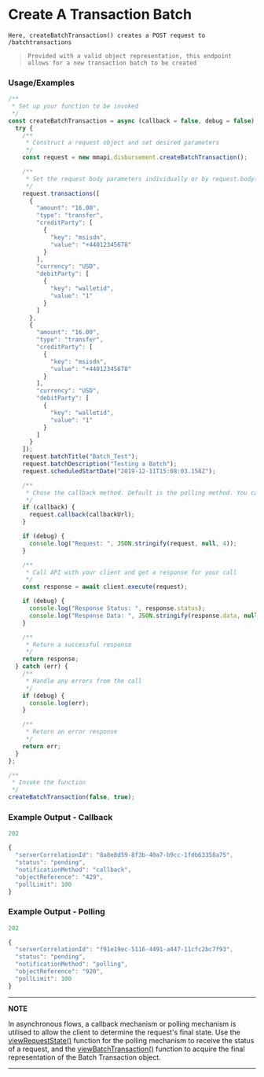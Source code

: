 # Create A Transaction Batch

`Here, createBatchTransaction() creates a POST request to /batchtransactions`

> `Provided with a valid object representation, this endpoint allows for a new transaction batch to be created`

### Usage/Examples

```javascript
/**
 * Set up your function to be invoked
 */
const createBatchTransaction = async (callback = false, debug = false) => {
  try {
    /**
     * Construct a request object and set desired parameters
     */
    const request = new mmapi.disbursement.createBatchTransaction();

    /**
     * Set the request body parameters individually or by request.body(body);
     */
    request.transactions([
      {
        "amount": "16.00",
        "type": "transfer",
        "creditParty": [
          {
            "key": "msisdn",
            "value": "+44012345678"
          }
        ],
        "currency": "USD",
        "debitParty": [
          {
            "key": "walletid",
            "value": "1"
          }
        ]
      },
      {
        "amount": "16.00",
        "type": "transfer",
        "creditParty": [
          {
            "key": "msisdn",
            "value": "+44012345678"
          }
        ],
        "currency": "USD",
        "debitParty": [
          {
            "key": "walletid",
            "value": "1"
          }
        ]
      }
    ]);
    request.batchTitle("Batch_Test");
    request.batchDescription("Testing a Batch");
    request.scheduledStartDate("2019-12-11T15:08:03.158Z");

    /**
     * Chose the callback method. Default is the polling method. You can also chose it by request.polling();
     */
    if (callback) {
      request.callback(callbackUrl);
    }

    if (debug) {
      console.log("Request: ", JSON.stringify(request, null, 4));
    }

    /**
     * Call API with your client and get a response for your call
     */
    const response = await client.execute(request);

    if (debug) {
      console.log("Response Status: ", response.status);
      console.log("Response Data: ", JSON.stringify(response.data, null, 4));
    }

    /**
     * Return a successful response
     */
    return response;
  } catch (err) {
    /**
     * Handle any errors from the call
     */
    if (debug) {
      console.log(err);
    }

    /**
     * Return an error response
     */
    return err;
  }
};

/**
 * Invoke the function
 */
createBatchTransaction(false, true);
```

### Example Output - Callback

```javascript
202

{
  "serverCorrelationId": "8a8e8d59-8f3b-40a7-b9cc-1fdb63358a75",
  "status": "pending",
  "notificationMethod": "callback",
  "objectReference": "429",
  "pollLimit": 100
}
```

### Example Output - Polling

```javascript
202

{
  "serverCorrelationId": "f91e19ec-5116-4491-a447-11cfc2bc7f93",
  "status": "pending",
  "notificationMethod": "polling",
  "objectReference": "920",
  "pollLimit": 100
}
```

---

**NOTE**

In asynchronous flows, a callback mechanism or polling mechanism is utilised to allow the client to determine the request's final state. Use the [viewRequestState()](viewRequestState.Readme.md) function for the polling mechanism to receive the status of a request, and the [viewBatchTransaction()](viewBatchTransaction.Readme.md) function to acquire the final representation of the Batch Transaction object.

---
